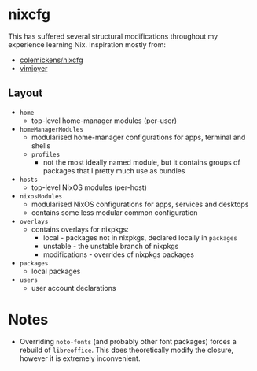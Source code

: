 # nixcfg
This has suffered several structural modifications throughout my experience learning Nix. Inspiration mostly from:
* [colemickens/nixcfg](https://github.com/colemickens/nixcfg)
* [vimjoyer](https://youtu.be/vYc6IzKvAJQ)

## Layout
* `home`
    * top-level home-manager modules (per-user)
* `homeManagerModules`
    * modularised home-manager configurations for apps, terminal and shells
    * `profiles`
        * not the most ideally named module, but it contains groups of packages that I pretty much use as bundles
* `hosts`
    * top-level NixOS modules (per-host)
* `nixosModules`
    * modularised NixOS configurations for apps, services and desktops
    * contains some ~~less modular~~ common configuration
* `overlays`
    * contains overlays for nixpkgs:
        * local - packages not in nixpkgs, declared locally in `packages`
        * unstable - the unstable branch of nixpkgs
        * modifications - overrides of nixpkgs packages
* `packages`
    * local packages
* `users`
    * user account declarations

# Notes
- Overriding `noto-fonts` (and probably other font packages) forces a rebuild of `libreoffice`. This does theoretically modify the closure, however it is extremely inconvenient.
